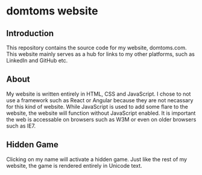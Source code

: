 # domtoms website

## Introduction
This repository contains the source code for my website, domtoms.com. This website mainly serves as a hub for links to my other platforms, such as LinkedIn and GitHub etc.

## About
My website is written entirely in HTML, CSS and JavaScript. I chose to not use a framework such as React or Angular because they are not necassary for this kind of website. While JavaScript is used to add some flare to the website, the website will function without JavaScript enabled. It is important the web is accessable on browsers such as W3M or even on older browsers such as IE7.

## Hidden Game
Clicking on my name will activate a hidden game. Just like the rest of my website, the game is rendered entirely in Unicode text.


